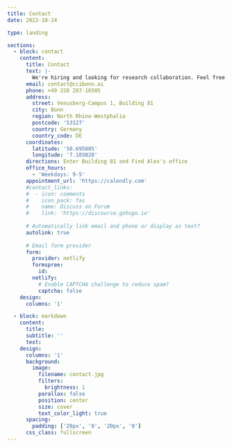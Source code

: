 ```yaml
---
title: Contact
date: 2022-10-24

type: landing

sections:
  - block: contact
    content:
      title: Contact
      text: |-
        We're hiring and looking for research collaboration. Feel free to contact us. 
      email: contact@ccibonn.ai
      phone: +49 228 287-16505
      address:
        street: Venusberg-Campus 1, Building 81
        city: Bonn
        region: North Rhine-Westphalia
        postcode: '53127'
        country: Germany
        country_code: DE
      coordinates:
        latitude: '50.695805'
        longitude: '7.103828'
      directions: Enter Building 81 and Find Alex's office
      office_hours:
        - 'Weekdays: 9-5'
      appointment_url: 'https://calendly.com'
      #contact_links:
      #  - icon: comments
      #    icon_pack: fas
      #    name: Discuss on Forum
      #    link: 'https://discourse.gohugo.io'
    
      # Automatically link email and phone or display as text?
      autolink: true
    
      # Email form provider
      form:
        provider: netlify
        formspree:
          id:
        netlify:
          # Enable CAPTCHA challenge to reduce spam?
          captcha: false
    design:
      columns: '1'

  - block: markdown
    content:
      title:
      subtitle: ''
      text:
    design:
      columns: '1'
      background:
        image: 
          filename: contact.jpg
          filters:
            brightness: 1
          parallax: false
          position: center
          size: cover
          text_color_light: true
      spacing:
        padding: ['20px', '0', '20px', '0']
      css_class: fullscreen
---
```

